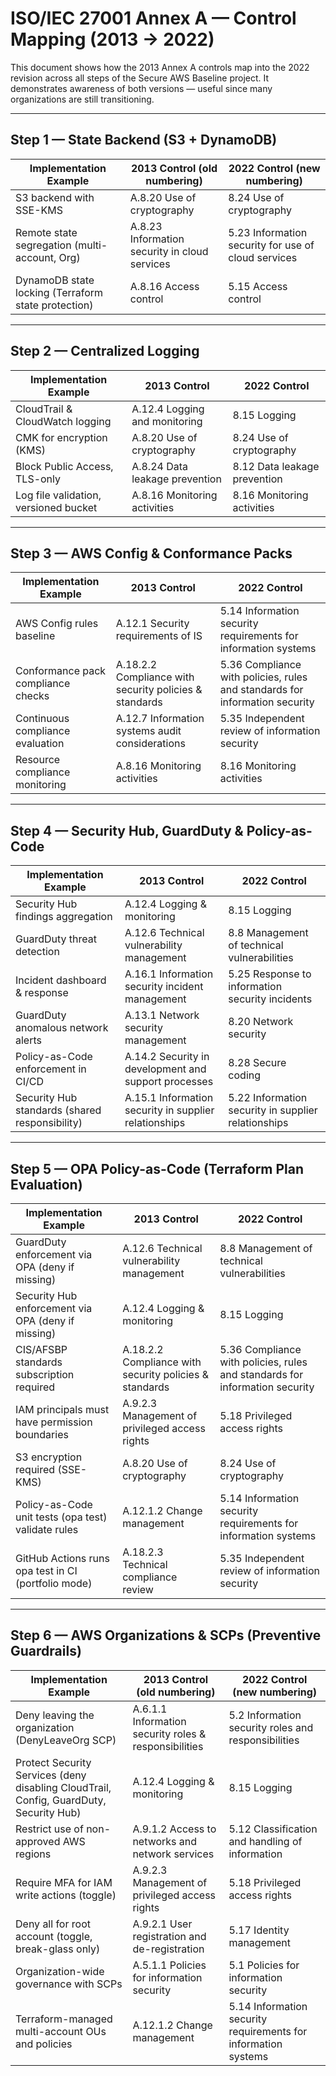 # ISO/IEC 27001 Annex A — Control Mapping (2013 → 2022)

This document shows how the 2013 Annex A controls map into the 2022 revision across all steps of the Secure AWS Baseline project. It demonstrates awareness of both versions — useful since many organizations are still transitioning.

---

## Step 1 — State Backend (S3 + DynamoDB)

| Implementation Example | 2013 Control (old numbering) | 2022 Control (new numbering) |
|-------------------------|------------------------------|------------------------------|
| S3 backend with SSE-KMS | A.8.20 Use of cryptography | 8.24 Use of cryptography |
| Remote state segregation (multi-account, Org) | A.8.23 Information security in cloud services | 5.23 Information security for use of cloud services |
| DynamoDB state locking (Terraform state protection) | A.8.16 Access control | 5.15 Access control |

---

## Step 2 — Centralized Logging

| Implementation Example | 2013 Control | 2022 Control |
|-------------------------|--------------|--------------|
| CloudTrail & CloudWatch logging | A.12.4 Logging and monitoring | 8.15 Logging |
| CMK for encryption (KMS) | A.8.20 Use of cryptography | 8.24 Use of cryptography |
| Block Public Access, TLS-only | A.8.24 Data leakage prevention | 8.12 Data leakage prevention |
| Log file validation, versioned bucket | A.8.16 Monitoring activities | 8.16 Monitoring activities |

---

## Step 3 — AWS Config & Conformance Packs

| Implementation Example | 2013 Control | 2022 Control |
|-------------------------|--------------|--------------|
| AWS Config rules baseline | A.12.1 Security requirements of IS | 5.14 Information security requirements for information systems |
| Conformance pack compliance checks | A.18.2.2 Compliance with security policies & standards | 5.36 Compliance with policies, rules and standards for information security |
| Continuous compliance evaluation | A.12.7 Information systems audit considerations | 5.35 Independent review of information security |
| Resource compliance monitoring | A.8.16 Monitoring activities | 8.16 Monitoring activities |

---

## Step 4 — Security Hub, GuardDuty & Policy-as-Code

| Implementation Example | 2013 Control | 2022 Control |
|-------------------------|--------------|--------------|
| Security Hub findings aggregation | A.12.4 Logging & monitoring | 8.15 Logging |
| GuardDuty threat detection | A.12.6 Technical vulnerability management | 8.8 Management of technical vulnerabilities |
| Incident dashboard & response | A.16.1 Information security incident management | 5.25 Response to information security incidents |
| GuardDuty anomalous network alerts | A.13.1 Network security management | 8.20 Network security |
| Policy-as-Code enforcement in CI/CD | A.14.2 Security in development and support processes | 8.28 Secure coding |
| Security Hub standards (shared responsibility) | A.15.1 Information security in supplier relationships | 5.22 Information security in supplier relationships |

---

## Step 5 — OPA Policy-as-Code (Terraform Plan Evaluation)

| Implementation Example | 2013 Control | 2022 Control |
|-------------------------|--------------|--------------|
| GuardDuty enforcement via OPA (deny if missing) | A.12.6 Technical vulnerability management | 8.8 Management of technical vulnerabilities |
| Security Hub enforcement via OPA (deny if missing) | A.12.4 Logging & monitoring | 8.15 Logging |
| CIS/AFSBP standards subscription required | A.18.2.2 Compliance with security policies & standards | 5.36 Compliance with policies, rules and standards for information security |
| IAM principals must have permission boundaries | A.9.2.3 Management of privileged access rights | 5.18 Privileged access rights |
| S3 encryption required (SSE-KMS) | A.8.20 Use of cryptography | 8.24 Use of cryptography |
| Policy-as-Code unit tests (opa test) validate rules | A.12.1.2 Change management | 5.14 Information security requirements for information systems |
| GitHub Actions runs opa test in CI (portfolio mode) | A.18.2.3 Technical compliance review | 5.35 Independent review of information security |

---

## Step 6 — AWS Organizations & SCPs (Preventive Guardrails)

| Implementation Example | 2013 Control (old numbering) | 2022 Control (new numbering) |
|-------------------------|------------------------------|------------------------------|
| Deny leaving the organization (DenyLeaveOrg SCP) | A.6.1.1 Information security roles & responsibilities | 5.2 Information security roles and responsibilities |
| Protect Security Services (deny disabling CloudTrail, Config, GuardDuty, Security Hub) | A.12.4 Logging & monitoring | 8.15 Logging |
| Restrict use of non-approved AWS regions | A.9.1.2 Access to networks and network services | 5.12 Classification and handling of information |
| Require MFA for IAM write actions (toggle) | A.9.2.3 Management of privileged access rights | 5.18 Privileged access rights |
| Deny all for root account (toggle, break-glass only) | A.9.2.1 User registration and de-registration | 5.17 Identity management |
| Organization-wide governance with SCPs | A.5.1.1 Policies for information security | 5.1 Policies for information security |
| Terraform-managed multi-account OUs and policies | A.12.1.2 Change management | 5.14 Information security requirements for information systems |
